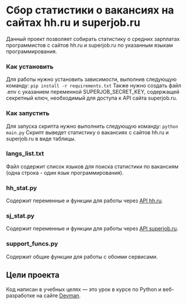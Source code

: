 # Сбор статистики о вакансиях на сайтах hh.ru и superjob.ru
Данный проект позволяет собирать статистику о средних зарплатах программистов с сайтов hh.ru и superjob.ru по указанным языкам программирования.

### Как установить
Для работы нужно установить зависимости, выполнив следующую команду:
```pip install -r requirements.txt```
Также нужно создать файл .env с указанием переменной SUPERJOB_SECRET_KEY, содержащей секретный ключ, необходимый для доступа к API сайта superjob.ru.

### Как запустить
Для запуска скрипта нужно выполнить следующую команду:
```python main.py```
Скрипт выведет статистику о вакансиях с сайтов hh.ru и superjob.ru в виде таблицы.

### langs_list.txt
Файл содержит список языков для поиска статистики по вакансиям (одна строка - один язык программирования).

### hh_stat.py
Содержит переменные и функции для работы через [API hh.ru](https://github.com/hhru/api).

### sj_stat.py
Содержит переменные и функции для работы через [API superjob.ru](https://api.superjob.ru/?from_refresh=1).

### support_funcs.py
Содержит общие функции для работы с обоими сервисами.

## Цели проекта
Код написан в учебных целях — это урок в курсе по Python и веб-разработке на сайте [Devman](https://dvmn.org).